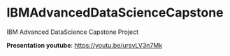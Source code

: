 # IBMAdvancedDataScienceCapstone
IBM Advanced DataScience Capstone Project

**Presentation youtube**: https://youtu.be/ursvLV3n7Mk
